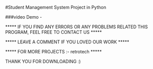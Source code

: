 #Student Management System Project in Python


###video Demo - 

***** IF YOU FIND ANY ERRORS OR ANY PROBLEMS RELATED THIS PROGRAM, FEEL FREE TO CONTACT US *****  


***** LEAVE A COMMENT IF YOU LOVED OUR WORK *****


***** FOR MORE PROJECTS :- retrotech *****




THANK YOU FOR DOWNLOADING :) 